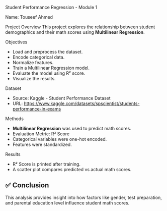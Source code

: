 Student Performance Regression - Module 1

Name: Touseef Ahmed

Project Overview
This project explores the relationship between student demographics and their math scores using **Multilinear Regression**.

Objectives
- Load and preprocess the dataset.
- Encode categorical data.
- Normalize features.
- Train a Multilinear Regression model.
- Evaluate the model using R² score.
- Visualize the results.

Dataset
- Source: Kaggle - Student Performance Dataset
- URL: https://www.kaggle.com/datasets/spscientist/students-performance-in-exams

Methods
- **Multilinear Regression** was used to predict math scores.
- Evaluation Metric: R² Score
- Categorical variables were one-hot encoded.
- Features were standardized.

Results
- R² Score is printed after training.
- A scatter plot compares predicted vs actual math scores.


## ✅ Conclusion
This analysis provides insight into how factors like gender, test preparation, and parental education level influence student math scores.

